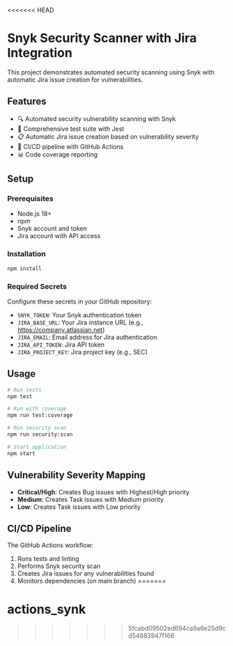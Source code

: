 <<<<<<< HEAD
# Snyk Security Scanner with Jira Integration

This project demonstrates automated security scanning using Snyk with automatic Jira issue creation for vulnerabilities.

## Features

- 🔍 Automated security vulnerability scanning with Snyk
- 🧪 Comprehensive test suite with Jest
- 📋 Automatic Jira issue creation based on vulnerability severity
- 🚀 CI/CD pipeline with GitHub Actions
- 📊 Code coverage reporting

## Setup

### Prerequisites

- Node.js 18+
- npm
- Snyk account and token
- Jira account with API access

### Installation

```bash
npm install
```

### Required Secrets

Configure these secrets in your GitHub repository:

- `SNYK_TOKEN`: Your Snyk authentication token
- `JIRA_BASE_URL`: Your Jira instance URL (e.g., https://company.atlassian.net)
- `JIRA_EMAIL`: Email address for Jira authentication
- `JIRA_API_TOKEN`: Jira API token
- `JIRA_PROJECT_KEY`: Jira project key (e.g., SEC)

## Usage

```bash
# Run tests
npm test

# Run with coverage
npm run test:coverage

# Run security scan
npm run security:scan

# Start application
npm start
```

## Vulnerability Severity Mapping

- **Critical/High**: Creates Bug issues with Highest/High priority
- **Medium**: Creates Task issues with Medium priority  
- **Low**: Creates Task issues with Low priority

## CI/CD Pipeline

The GitHub Actions workflow:
1. Runs tests and linting
2. Performs Snyk security scan
3. Creates Jira issues for any vulnerabilities found
4. Monitors dependencies (on main branch)
=======
# actions_synk
>>>>>>> 5fcabd09502ed694ca9a6e25d9cd54883947f166
